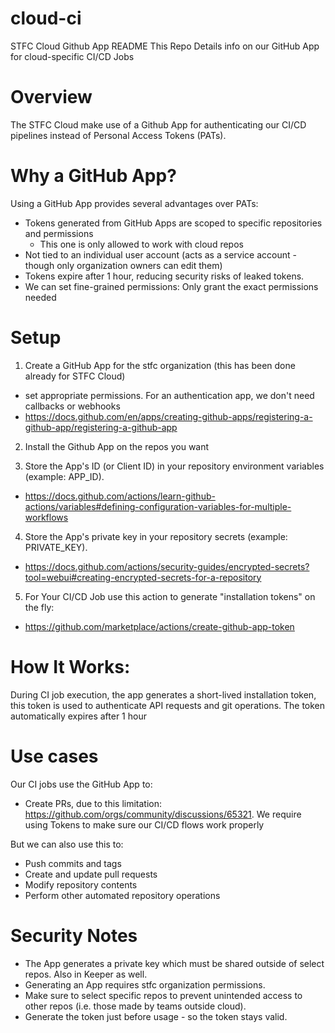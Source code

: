 # cloud-ci

STFC Cloud Github App README
This Repo Details info on our GitHub App for cloud-specific CI/CD Jobs 

# Overview

The STFC Cloud make use of a Github App for authenticating our CI/CD pipelines instead of Personal Access Tokens (PATs).

# Why a GitHub App?

Using a GitHub App provides several advantages over PATs:

- Tokens generated from GitHub Apps are scoped to specific repositories and permissions
  - This one is only allowed to work with cloud repos
- Not tied to an individual user account (acts as a service account - though only organization owners can edit them)
- Tokens expire after 1 hour, reducing security risks of leaked tokens. 
- We can set fine-grained permissions: Only grant the exact permissions needed

# Setup

1. Create a GitHub App for the stfc organization (this has been done already for STFC Cloud)
  - set appropriate permissions. For an authentication app, we don't need callbacks or webhooks
  - https://docs.github.com/en/apps/creating-github-apps/registering-a-github-app/registering-a-github-app
  
2. Install the Github App on the repos you want

3. Store the App's ID (or Client ID) in your repository environment variables (example: APP_ID).
  - https://docs.github.com/actions/learn-github-actions/variables#defining-configuration-variables-for-multiple-workflows
    
4. Store the App's private key in your repository secrets (example: PRIVATE_KEY).
  - https://docs.github.com/actions/security-guides/encrypted-secrets?tool=webui#creating-encrypted-secrets-for-a-repository

5. For Your CI/CD Job use this action to generate "installation tokens" on the fly:
 - https://github.com/marketplace/actions/create-github-app-token

# How It Works:

During CI job execution, the app generates a short-lived installation token, this token is used to authenticate API requests and git operations. 
The token automatically expires after 1 hour

# Use cases

Our CI jobs use the GitHub App to:

- Create PRs, due to this limitation: https://github.com/orgs/community/discussions/65321. We require using Tokens to make sure our CI/CD flows work properly 

But we can also use this to:

- Push commits and tags
- Create and update pull requests
- Modify repository contents
- Perform other automated repository operations

# Security Notes

- The App generates a private key which must be shared outside of select repos. Also in Keeper as well.
- Generating an App requires stfc organization permissions.
- Make sure to select specific repos to prevent unintended access to other repos (i.e. those made by teams outside cloud).
- Generate the token just before usage - so the token stays valid.
